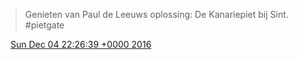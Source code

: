 > Genieten van Paul de Leeuws oplossing: De Kanariepiet bij Sint\. \#pietgate

<img src="../../media/tweet.ico" width="12" /> [Sun Dec 04 22:26:39 +0000 2016](https://twitter.com/DromerDenker/status/805538837975957504)